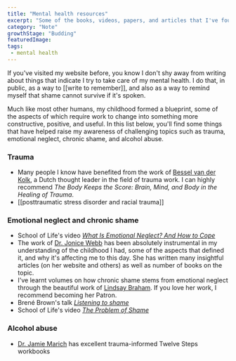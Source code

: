 ```yaml
---
title: "Mental health resources"
excerpt: "Some of the books, videos, papers, and articles that I've found useful in making sure I can function as a kind, happy human"
category: "Note"
growthStage: "Budding"
featuredImage: 
tags:
 - mental health
---
```

If you've visited my website before, you know I don't shy away from writing about things that indicate I try to take care of my mental health. I do that, in public, as a way to [[write to remember]], and also as a way to remind myself that shame cannot survive if it's spoken.

Much like most other humans, my childhood formed a blueprint, some of the aspects of which require work to change into something more constructive, positive, and useful. In this list below, you'll find some things that have helped raise my awareness of challenging topics such as trauma, emotional neglect, chronic shame, and alcohol abuse.

### Trauma
- Many people I know have benefited from the work of [Bessel van der Kolk](https://www.besselvanderkolk.com/), a Dutch thought leader in the field of trauma work. I can highly recommend _The Body Keeps the Score: Brain, Mind, and Body in the Healing of Trauma_.
- [[posttraumatic stress disorder and racial trauma]]

### Emotional neglect and chronic shame
- School of Life's video [_What Is Emotional Neglect? And How to Cope_](https://www.youtube.com/watch?v=aJJ7YpW--dQ)
- The work of [Dr. Jonice Webb](https://drjonicewebb.com/) has been absolutely instrumental in my understanding of the childhood I had, some of the aspects that defined it, and why it's affecting me to this day. She has written many insightful articles (on her website and others) as well as number of books on the topic.
- I've learnt volumes on how chronic shame stems from emotional neglect through the beautiful work of [Lindsay Braham](https://lindsaybraman.com/childhood-neglect-chronic-shame/). If you love her work, I recommend becoming her Patron.
- Brené Brown's talk [_Listening to shame_](https://www.ted.com/talks/brene_brown_listening_to_shame)
- School of Life's video [_The Problem of Shame_](https://www.youtube.com/watch?v=PTXWVKhcXRI)

### Alcohol abuse
- [Dr. Jamie Marich](https://www.drjamiemarich.com/) has excellent trauma-informed Twelve Steps workbooks